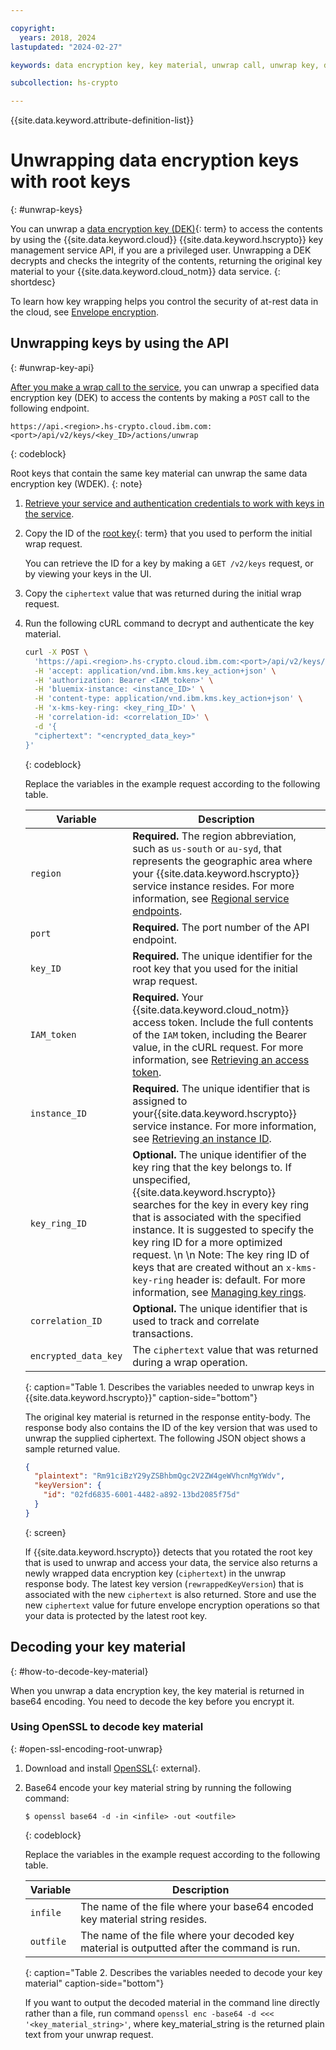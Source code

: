 ```yaml
---

copyright:
  years: 2018, 2024
lastupdated: "2024-02-27"

keywords: data encryption key, key material, unwrap call, unwrap key, decrypt key, decrypt data encryption key, access data encryption key, unwrap api

subcollection: hs-crypto

---
```


{{site.data.keyword.attribute-definition-list}}



# Unwrapping data encryption keys with root keys
{: #unwrap-keys}

You can unwrap a [data encryption key (DEK)](#x4791827){: term} to access the contents by using the {{site.data.keyword.cloud}} {{site.data.keyword.hscrypto}} key management service API, if you are a privileged user. Unwrapping a DEK decrypts and checks the integrity of the contents, returning the original key material to your {{site.data.keyword.cloud_notm}} data service.
{: shortdesc}

To learn how key wrapping helps you control the security of at-rest data in the cloud, see [Envelope encryption](/docs/hs-crypto?topic=hs-crypto-envelope-encryption).

## Unwrapping keys by using the API
{: #unwrap-key-api}

[After you make a wrap call to the service](/docs/hs-crypto?topic=hs-crypto-wrap-keys), you can unwrap a specified data encryption key (DEK) to access the contents by making a `POST` call to the following endpoint.

```
https://api.<region>.hs-crypto.cloud.ibm.com:<port>/api/v2/keys/<key_ID>/actions/unwrap
```
{: codeblock}

Root keys that contain the same key material can unwrap the same data encryption key (WDEK).
{: note}

1. [Retrieve your service and authentication credentials to work with keys in the service](/docs/hs-crypto?topic=hs-crypto-set-up-kms-api).

2. Copy the ID of the [root key](#x6946961){: term} that you used to perform the initial wrap request.

    You can retrieve the ID for a key by making a `GET /v2/keys` request, or by viewing your keys in the UI.

3. Copy the `ciphertext` value that was returned during the initial wrap request.

4. Run the following cURL command to decrypt and authenticate the key material.

    ```sh
    curl -X POST \
      'https://api.<region>.hs-crypto.cloud.ibm.com:<port>/api/v2/keys/<key_ID>?action=unwrap' \
      -H 'accept: application/vnd.ibm.kms.key_action+json' \
      -H 'authorization: Bearer <IAM_token>' \
      -H 'bluemix-instance: <instance_ID>' \
      -H 'content-type: application/vnd.ibm.kms.key_action+json' \
      -H 'x-kms-key-ring: <key_ring_ID>' \
      -H 'correlation-id: <correlation_ID>' \
      -d '{
      "ciphertext": "<encrypted_data_key>"
    }'
    ```
    {: codeblock}

    Replace the variables in the example request according to the following table.
    
    | Variable | Description |
    | --- | --- |
    | `region` | **Required.** The region abbreviation, such as `us-south` or `au-syd`, that represents the geographic area where your {{site.data.keyword.hscrypto}} service instance resides. For more information, see [Regional service endpoints](/docs/hs-crypto?topic=hs-crypto-regions#service-endpoints). |
    | `port` | **Required.** The port number of the API endpoint. |
    | `key_ID` | **Required.** The unique identifier for the root key that you used for the initial wrap request. |
    | `IAM_token` | **Required.** Your {{site.data.keyword.cloud_notm}} access token. Include the full contents of the `IAM` token, including the Bearer value, in the cURL request. For more information, see [Retrieving an access token](/docs/hs-crypto?topic=hs-crypto-retrieve-access-token). |
    | `instance_ID` | **Required.** The unique identifier that is assigned to your{{site.data.keyword.hscrypto}} service instance. For more information, see [Retrieving an instance ID](/docs/hs-crypto?topic=hs-crypto-retrieve-instance-ID). |
    | `key_ring_ID` | **Optional.** The unique identifier of the key ring that the key belongs to. If unspecified, {{site.data.keyword.hscrypto}} searches for the key in every key ring that is associated with the specified instance. It is suggested to specify the key ring ID for a more optimized request. \n \n Note: The key ring ID of keys that are created without an `x-kms-key-ring` header is: default. For more information, see [Managing key rings](/docs/hs-crypto?topic=hs-crypto-managing-key-rings). |
    | `correlation_ID` | **Optional.** The unique identifier that is used to track and correlate transactions. |
    | `encrypted_data_key` | The `ciphertext` value that was returned during a wrap operation. |
    {: caption="Table 1. Describes the variables needed to unwrap keys in {{site.data.keyword.hscrypto}}" caption-side="bottom"}

    The original key material is returned in the response entity-body. The response body also contains the ID of the key version that was used to unwrap the supplied ciphertext. The following JSON object shows a sample returned value.

    ```json
    {
      "plaintext": "Rm91ciBzY29yZSBhbmQgc2V2ZW4geWVhcnMgYWdv",
      "keyVersion": {
        "id": "02fd6835-6001-4482-a892-13bd2085f75d"
      }
    }
    ```
    {: screen}

    If {{site.data.keyword.hscrypto}} detects that you rotated
    the root key that is used to unwrap and access your data, the service also returns a newly wrapped data encryption key (`ciphertext`) in the unwrap response body. The latest key version (`rewrappedKeyVersion`) that is associated with the new `ciphertext` is also returned. Store and use the new
    `ciphertext` value for future envelope encryption operations so that your data is protected by the latest root key.

## Decoding your key material
{: #how-to-decode-key-material}

When you unwrap a data encryption key, the key material is returned in base64 encoding. You need to decode the key before you encrypt it.

### Using OpenSSL to decode key material
{: #open-ssl-encoding-root-unwrap}

1. Download and install [OpenSSL](https://github.com/openssl/openssl#for-production-use){: external}.
2. Base64 encode your key material string by running the following command:

    ```
    $ openssl base64 -d -in <infile> -out <outfile>
    ```
    {: codeblock}

    Replace the variables in the example request according to the following table.

    | Variable | Description |
    | --- | --- |
    | `infile` | The name of the file where your base64 encoded key material string resides. |
    | `outfile` | The name of the file where your decoded key material is outputted after the command is run. |
    {: caption="Table 2. Describes the variables needed to decode your key material" caption-side="bottom"}

    If you want to output the decoded material in the command line directly rather than a file, run command `openssl enc -base64 -d <<< '<key_material_string>'`, where key_material_string is the returned plain text from your unwrap request.
